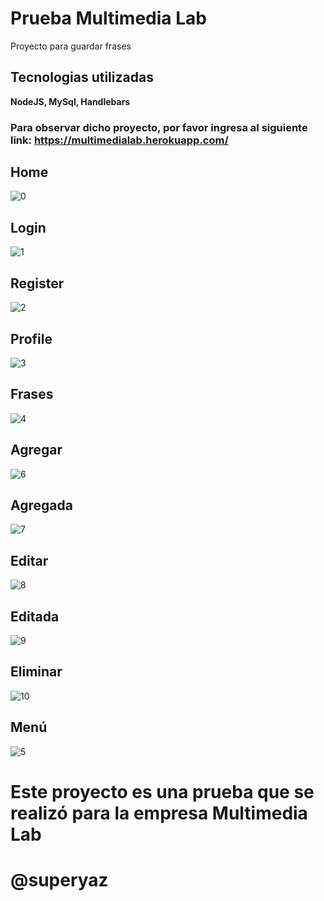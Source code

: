 # Prueba Multimedia Lab
Proyecto para guardar frases

## Tecnologias utilizadas 
<strong> NodeJS, MySql, Handlebars </strong>

### Para observar dicho proyecto, por favor ingresa al siguiente link: https://multimedialab.herokuapp.com/



## Home
![0](https://user-images.githubusercontent.com/38477245/68944235-5fed9900-077b-11ea-8a81-e117fcd41a38.JPG)

## Login 
![1](https://user-images.githubusercontent.com/38477245/68944253-6e3bb500-077b-11ea-9ccf-0342ef504c9a.JPG)

## Register
![2](https://user-images.githubusercontent.com/38477245/68944280-798ee080-077b-11ea-91f3-ff9c84e44790.JPG)


## Profile
![3](https://user-images.githubusercontent.com/38477245/68944320-93c8be80-077b-11ea-83c6-02284303ef01.JPG)

## Frases
![4](https://user-images.githubusercontent.com/38477245/68944383-b6f36e00-077b-11ea-9e17-d3d4d3d9cadc.JPG)

## Agregar
![6](https://user-images.githubusercontent.com/38477245/68944448-d8ecf080-077b-11ea-83cc-b1d843783ed9.JPG)

## Agregada
![7](https://user-images.githubusercontent.com/38477245/68944490-ed30ed80-077b-11ea-96c7-2767d7c235d7.JPG)


## Editar
![8](https://user-images.githubusercontent.com/38477245/68944504-f752ec00-077b-11ea-8a19-6cb6ce30fdcd.JPG)

## Editada 
![9](https://user-images.githubusercontent.com/38477245/68944530-09cd2580-077c-11ea-9a58-97752758e87e.JPG)

## Eliminar 
![10](https://user-images.githubusercontent.com/38477245/68944562-181b4180-077c-11ea-905b-66d9638eba10.JPG)

## Menú
![5](https://user-images.githubusercontent.com/38477245/68944587-249f9a00-077c-11ea-96ec-927acdf7d032.JPG)


# Este proyecto es una prueba que se realizó para la empresa Multimedia Lab
# @superyaz
